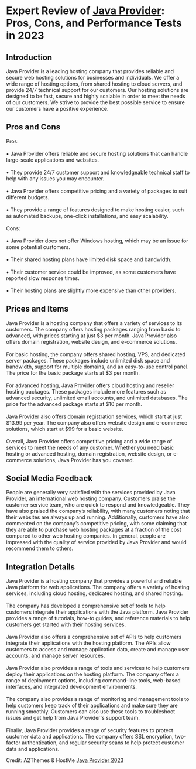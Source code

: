 <h1>Expert Review of <a href="https://a2themes.com/java-provider-reviews">Java Provider</a>: Pros, Cons, and Performance Tests in 2023</h1>
<h2>Introduction</h2>
Java Provider is a leading hosting company that provides reliable and secure web hosting solutions for businesses and individuals. We offer a wide range of hosting options, from shared hosting to cloud servers, and provide 24/7 technical support for our customers. Our hosting solutions are designed to be fast, secure and highly scalable in order to meet the needs of our customers. We strive to provide the best possible service to ensure our customers have a positive experience.
<h2>Pros and Cons</h2>
Pros:<br><br>• Java Provider offers reliable and secure hosting solutions that can handle large-scale applications and websites.<br><br>• They provide 24/7 customer support and knowledgeable technical staff to help with any issues you may encounter.<br><br>• Java Provider offers competitive pricing and a variety of packages to suit different budgets.<br><br>• They provide a range of features designed to make hosting easier, such as automated backups, one-click installations, and easy scalability.<br><br>Cons:<br><br>• Java Provider does not offer Windows hosting, which may be an issue for some potential customers.<br><br>• Their shared hosting plans have limited disk space and bandwidth.<br><br>• Their customer service could be improved, as some customers have reported slow response times.<br><br>• Their hosting plans are slightly more expensive than other providers.
<h2>Prices and Items</h2>
Java Provider is a hosting company that offers a variety of services to its customers. The company offers hosting packages ranging from basic to advanced, with prices starting at just $3 per month. Java Provider also offers domain registration, website design, and e-commerce solutions.<br><br>For basic hosting, the company offers shared hosting, VPS, and dedicated server packages. These packages include unlimited disk space and bandwidth, support for multiple domains, and an easy-to-use control panel. The price for the basic package starts at $3 per month.<br><br>For advanced hosting, Java Provider offers cloud hosting and reseller hosting packages. These packages include more features such as advanced security, unlimited email accounts, and unlimited databases. The price for the advanced package starts at $10 per month.<br><br>Java Provider also offers domain registration services, which start at just $13.99 per year. The company also offers website design and e-commerce solutions, which start at $99 for a basic website.<br><br>Overall, Java Provider offers competitive pricing and a wide range of services to meet the needs of any customer. Whether you need basic hosting or advanced hosting, domain registration, website design, or e-commerce solutions, Java Provider has you covered.
<h2>Social Media Feedback</h2>
People are generally very satisfied with the services provided by Java Provider, an international web hosting company. Customers praise the customer service team, who are quick to respond and knowledgeable. They have also praised the company’s reliability, with many customers noting that their websites are always up and running. Additionally, customers have also commented on the company’s competitive pricing, with some claiming that they are able to purchase web hosting packages at a fraction of the cost compared to other web hosting companies. In general, people are impressed with the quality of service provided by Java Provider and would recommend them to others.
<h2>Integration Details</h2>
Java Provider is a hosting company that provides a powerful and reliable Java platform for web applications. The company offers a variety of hosting services, including cloud hosting, dedicated hosting, and shared hosting.<br><br>The company has developed a comprehensive set of tools to help customers integrate their applications with the Java platform. Java Provider provides a range of tutorials, how-to guides, and reference materials to help customers get started with their hosting services.<br><br>Java Provider also offers a comprehensive set of APIs to help customers integrate their applications with the hosting platform. The APIs allow customers to access and manage application data, create and manage user accounts, and manage server resources.<br><br>Java Provider also provides a range of tools and services to help customers deploy their applications on the hosting platform. The company offers a range of deployment options, including command-line tools, web-based interfaces, and integrated development environments.<br><br>The company also provides a range of monitoring and management tools to help customers keep track of their applications and make sure they are running smoothly. Customers can also use these tools to troubleshoot issues and get help from Java Provider's support team.<br><br>Finally, Java Provider provides a range of security features to protect customer data and applications. The company offers SSL encryption, two-factor authentication, and regular security scans to help protect customer data and applications.
<p>Credit: A2Themes & HostMe <a href="https://a2themes.com/java-provider-reviews">Java Provider 2023</a></p>